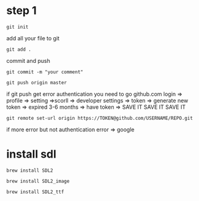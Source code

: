 # step 1

    git init

add all your file to git

    git add .

commit and push

    git commit -m "your comment"

    git push origin master

if git push get error authentication
you need to go github.com
login => profile => setting =>scorll => developer settings
=> token => generate new token => expired 3-6 months
=> have token => SAVE IT SAVE IT SAVE IT

    git remote set-url origin https://TOKEN@github.com/USERNAME/REPO.git

if more error but not authentication error => google

# install sdl

    brew install SDL2

    brew install SDL2_image

    brew install SDL2_ttf
